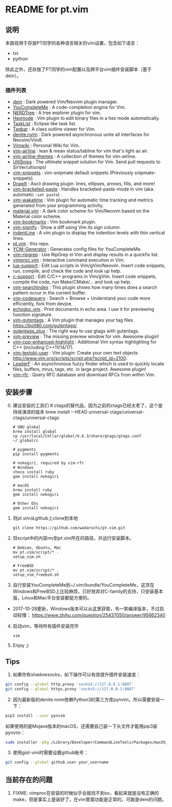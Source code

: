 # README for pt.vim

## 说明
本路径用于存放PT同学的各种语言相关的vim设置，包含如下语言：
* txt
* python

除此之外，还存放了PT同学的vim配置以及跨平台vim插件安装脚本（基于dein）。

### 插件列表
* [dein](https://github.com/Shougo/dein.vim) : Dark powered Vim/Neovim plugin manager.
* [YouCompleteMe](https://valloric.github.io/YouCompleteMe/) : A code-completion engine for Vim.
* [NERDTree](https://github.com/scrooloose/nerdtree) : A tree explorer plugin for vim.
* [Hexmode](https://github.com/fidian/hexmode) : Vim plugin to edit binary files in a hex mode automatically.
* [TaskList](https://github.com/vim-scripts/TaskList.vim) : Eclipse like task list.
* [Tagbar](https://majutsushi.github.io/tagbar/) : A class outline viewer for Vim.
* [denite.nvim](https://github.com/Shougo/denite.nvim) : Dark powered asynchronous unite all interfaces for Neovim/Vim8.
* [Vimwiki](https://github.com/vimwiki/vimwiki) : Personal Wiki for Vim.
* [vim-airline](https://github.com/vim-airline/vim-airline) : lean & mean status/tabline for vim that's light as air.
* [vim-airline-themes](https://github.com/vim-airline/vim-airline-themes) : A collection of themes for vim-airline.
* [UltiSnips](https://github.com/SirVer/ultisnips) : The ultimate snippet solution for Vim. Send pull requests to SirVer/ultisnips!
* [vim-snippets](https://github.com/honza/vim-snippets) : vim-snipmate default snippets (Previously snipmate-snippets).
* [DrawIt](https://github.com/vim-scripts/DrawIt) : Ascii drawing plugin: lines, ellipses, arrows, fills, and more!
* [vim-bracketed-paste](https://github.com/ConradIrwin/vim-bracketed-paste) : Handles bracketed-paste-mode in vim (aka. automatic `:set paste`) .
* [vim-wakatime](https://github.com/wakatime/vim-wakatime) : Vim plugin for automatic time tracking and metrics generated from your programming activity.
* [material.vim](https://github.com/kaicataldo/material.vim) : A dark color scheme for Vim/Neovim based on the Material color scheme.
* [vim-bookmarks](https://github.com/MattesGroeger/vim-bookmarks) : Vim bookmark plugin.
* [vim-signify](https://github.com/mhinz/vim-signify) : Show a diff using Vim its sign column.
* [indentLine](https://github.com/Yggdroot/indentLine) : A vim plugin to display the indention levels with thin vertical lines.
* [pt.vim](https://github.com/wadarochi/pt.vim) : this repo.
* [YCM-Generator](https://github.com/rdnetto/YCM-Generator) : Generates config files for YouCompleteMe.
* [vim-ripgrep](https://github.com/jremmen/vim-ripgrep) : Use RipGrep in Vim and display results in a quickfix list.
* [vimproc.vim](https://github.com/Shougo/vimproc.vim) : Interactive command execution in Vim.
* [lua-support](https://github.com/WolfgangMehner/lua-support) : Edit Lua scripts in Vim/gVim/Neovim. Insert code snippets, run, compile, and check the code and look up help.
* [c-support](https://github.com/WolfgangMehner/c-support) : Edit C/C++ programs in Vim/gVim. Insert code snippets, compile the code, run Make/CMake/... and look up help.
* [vim-searchindex](https://github.com/google/vim-searchindex) : This plugin shows how many times does a search pattern occur in the current buffer.
* [vim-codequery](https://github.com/wadarochi/vim-codequery) : Search + Browse + Understand your code more efficiently, fork from devjoe. 
* [echodoc.vim](https://github.com/Shougo/echodoc.vim) : Print documents in echo area. I use it for previewing function signature.
* [vim-gutentags](https://github.com/ludovicchabant/vim-gutentags) : A Vim plugin that manages your tag files https://bolt80.com/gutentags/.
* [gutentags_plus](https://github.com/skywind3000/gutentags_plus) : The right way to use gtags with gutentags.
* [vim-preview](https://github.com/skywind3000/vim-preview) : The missing preview window for vim. Awesome plugin!
* [vim-cpp-enhanced-highlight](https://github.com/octol/vim-cpp-enhanced-highlight) : Additional Vim syntax highlighting for C++ (including C++11/14/17).
* [vim-textobj-user](https://github.com/kana/vim-textobj-user) : Vim plugin: Create your own text objects http://www.vim.org/scripts/script.php?script_id=2100.
* [LeaderF](https://github.com/Yggdroot/LeaderF) : An asynchronous fuzzy finder which is used to quickly locate files, buffers, mrus, tags, etc. in large project. Awesome plugin!
* [vim-rfc](https://github.com/mhinz/vim-rfc) : Query RFC database and download RFCs from within Vim.

## 安装步骤
 0. 建议安装的工具们
        # ctags的替代品，因为之前的ctags已经太老了，这个是持续演进的版本
        brew install --HEAD universal-ctags/universal-ctags/universal-ctags

        # GNU global
        brew install global
        cp /usr/local/Cellar/global/6.6.3/share/gtags/gtags.conf ~/.globalrc

        # pygments
        pip install pygments

        # nokogiri, required by vim-rfc
        # Windows
        choco install ruby
        gem install nokogiri

        # macOS
        brew install ruby
        gem install nokogiri

        # Other OSs
        gem install nokogiri

 1. 将pt.vim从github上clone到本地

        git clone https://github.com/wadarochi/pt.vim.git

 2. 将script中的内容mv到pt.vim所在的路径，并运行安装脚本。

        # Debian, Ubuntu, Mac
        mv pt.vim/script/* .
        setup_vim.sh

        # FreeBSD
        mv pt.vim/script/* .
        setup_vim_freebsd.sh

 3. 自行安装YouCompleteMe到~/.vim/bundle/YouCompleteMe，这货在Windows和FreeBSD上比较麻烦，只好放弃对C-family的支持，只安装基本版，Linux和Mac平台安装都挺方便的。
  * 2017-10-28更新，Windows版本可以从这里获取，韦一笑编译版本，不过启动较慢：
        https://www.zhihu.com/question/25437050/answer/95662340

 4. 启动vim，等待所有插件安装完毕

        vim

 5. Enjoy ;)

## Tips
 1. 如果你有shadowsocks，如下操作可以有效提升插件安装速度：

~~~bash
git config --global http.proxy 'socks5://127.0.0.1:8087'
git config --global https.proxy 'socks5://127.0.0.1:8087'
~~~

2. 因为最新版的denite.nvim依赖Python3的第三方库pynvim，所以需要安装一下：
~~~bash
pip3 install --user pynvim
~~~

如果使用的是Mojave版本的macOS，还需要自己装一下头文件才能用pip3装pynvim：
~~~bash
sudo installer -pkg /Library/Developer/CommandLineTools/Packages/macOS_SDK_headers_for_macOS_10.14.pkg -target /
~~~

3. 使用gist-vim时需要设置github帐号：
~~~bash
git config --global github.user your_username
~~~

## 当前存在的问题
 1. FIXME: vimproc在安装的时候似乎会报找不到so，看起来就是没有正确的make，但是事实上是装好了，在vim里面功能是正常的，可能是dein的问题。
